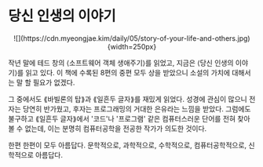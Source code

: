 # 당신 인생의 이야기

<div style="text-align:center">
<p class="no-indent">![](https://cdn.myeongjae.kim/daily/05/story-of-your-life-and-others.jpg){width=250px}</p>
</div>

작년 말에 테드 창의 ⟨소프트웨어 객체 생애주기⟩를 읽었고, 지금은 ⟨당신 인생의 이야기⟩를 읽고 있다. 이 책에 수록된 8편의 중편 모두 상을 받았으니 소설의 가치에 대해서는 말 할 필요가 없겠다.

그 중에서도 ⟪바빌론의 탑⟫과 ⟪일흔두 글자⟫를 재밌게 읽었다. 성경에 관심이 많으니 전자는 당연히 반가웠고, 후자는 프로그래밍의 거대한 은유라는 느낌을 받았다. 그럼에도 불구하고 ⟪일흔두 글자⟫에서 '코드'나 '프로그램' 같은 컴퓨터스러운 단어를 전혀 찾아볼 수 없는데, 이는 분명히 컴퓨터공학을 전공한 작가가 의도한 것이다.

한편 한편이 모두 아름답다. 문학적으로, 과학적으로, 수학적으로, 컴퓨터공학적으로, 신학적으로 아름답다.